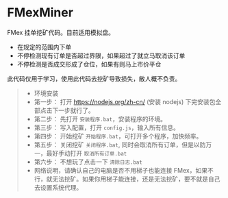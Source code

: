 # FMexMiner
FMex 挂单挖矿代码。目前适用模拟盘。

- 在规定的范围内下单
- 不停检测现有订单是否超过界限，如果超过了就立马取消该订单
- 不停检测是否成交形成了仓位，如果有则马上市价平仓

此代码仅用于学习，使用此代码去挖矿导致损失，敝人概不负责。

> - 环境安装
> - 第一步： 打开 https://nodejs.org/zh-cn/ (安装 nodejs) 下完安装包全部点击下一步就行了。
> - 第二步： 先打开 `安装程序.bat`，安装程序的环境。
> - 第三步： 写入配置，打开 `config.js`，输入所有信息。
> - 第四步： 开始挖矿 `开始程序.bat`，可打开多个程序，加快频率。
> - 第五步： 关闭挖矿 `关闭程序.bat`, 同时会取消所有订单，但是以防万一，最好手动打开 `取消所有订单.bat`
> - 第六步： 不想玩了点击一下 `清除日志.bat`
> - 网络说明，请确认自己的电脑是否不用梯子也能连接 FMex，如果不行，就无法挖矿。如果你用梯子能连接，还是无法挖矿，要不就是自己去设置系统代理。